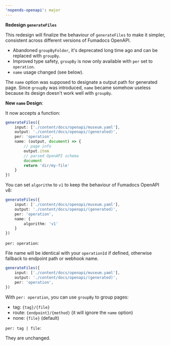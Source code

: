 ```yaml
---
'nopends-openapi': major
---
```


**Redesign `generateFiles`**

This redesign will finalize the behaviour of `generateFiles` to make it simpler, consistent across different versions of Fumadocs OpenAPI.

- Abandoned `groupByFolder`, it's deprecated long time ago and can be replaced with `groupBy`.
- Improved type safety, `groupBy` is now only available with `per` set to `operation`.
- `name` usage changed (see below).

The `name` option was supposed to designate a output path for generated page. Since `groupBy` was introduced, `name` became somehow useless because its design doesn't work well with `groupBy`.

**New `name` Design**:

It now accepts a function:

```ts
generateFiles({
    input: ['./content/docs/openapi/museum.yaml'],
    output: './content/docs/openapi/(generated)',
    per: 'operation',
    name: (output, document) => {
        // page info
        output.item
        // parsed OpenAPI schema
        document
        return 'dir/my-file'
    }
})
```

You can set `algorithm` to `v1` to keep the behaviour of Fumadocs OpenAPI v8:

```ts
generateFiles({
    input: ['./content/docs/openapi/museum.yaml'],
    output: './content/docs/openapi/(generated)',
    per: 'operation',
    name: {
        algorithm: 'v1'
    }
})
```

`per: operation`:

File name will be identical with your `operationId` if defined, otherwise fallback to endpoint path or webhook name.

```ts
generateFiles({
    input: ['./content/docs/openapi/museum.yaml'], 
    output: './content/docs/openapi/(generated)', 
    per: 'operation',
})
```

With `per: operation`, you can use `groupBy` to group pages:

- tag: `{tag}/{file}`
- route: `{endpoint}/{method}` (it will ignore the `name` option)
- none: `{file}` (default)

`per: tag | file`:

They are unchanged.
